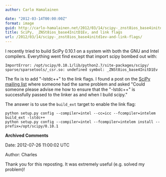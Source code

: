 ```yaml
---
author: Carlo Hamalainen

date: "2012-03-14T00:00:00Z"
format: image
guid: http://carlo-hamalainen.net/2012/03/14/scipy-_znst8ios_base4initd1ev-and-link-flags/
title: SciPy, _ZNSt8ios_base4InitD1Ev, and link flags
url: /2012/03/14/scipy-_znst8ios_base4initd1ev-and-link-flags/
---
```

I recently tried to build SciPy 0.10.1 on a system with both the GNU and Intel compilers. Everything went find except that import scipy bombed out with:

    ImportError: /opt/scipy/0.10.1/lib/python2.7/site-packages/scipy/
    sparse/sparsetools/_csr.so: undefined symbol: _ZNSt8ios_base4InitD1Ev

The fix is to add "-lstdc++" to the link flags. I found a post on the [SciPy mailing list](http://mail.scipy.org/pipermail/scipy-user/2010-March/024523.html) where someone had the same problem and asked "Could someone please advise me how to ensure that the "-lstdc++" is successfully passed to the linker as and when I build scipy."

The answer is to use the ``build_ext`` target to enable the link flag:

    python setup.py config --compiler=intel --cc=icc --fcompiler=intelem build_ext -lstdc++
    python setup.py config --compiler=intel --fcompiler=intelem install --prefix=/opt/scipy/0.10.1


**Archived Comments**

Date: 2012-07-26 11:00:02 UTC

Author: Charles

Thank you for this reposting. It was extremely useful (e.g. solved my problem)!
